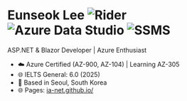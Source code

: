 # Eunseok Lee ![Rider](https://img.shields.io/badge/Rider-000000?logo=rider&logoColor=white) ![Azure Data Studio](https://img.shields.io/badge/Azure%20Data%20Studio-0078D4?logo=microsoftazure&logoColor=white) ![SSMS](https://img.shields.io/badge/SSMS-CC2927?logo=microsoftsqlserver&logoColor=white)

ASP.NET & Blazor Developer | Azure Enthusiast  

- ☁️ Azure Certified (AZ-900, AZ-104) | Learning AZ-305  
- 🌐 IELTS General: 6.0 (2025)  
- 📍 Based in Seoul, South Korea  
- 🌐 Pages: [ia-net.github.io/](https://ia-net.github.io/)
